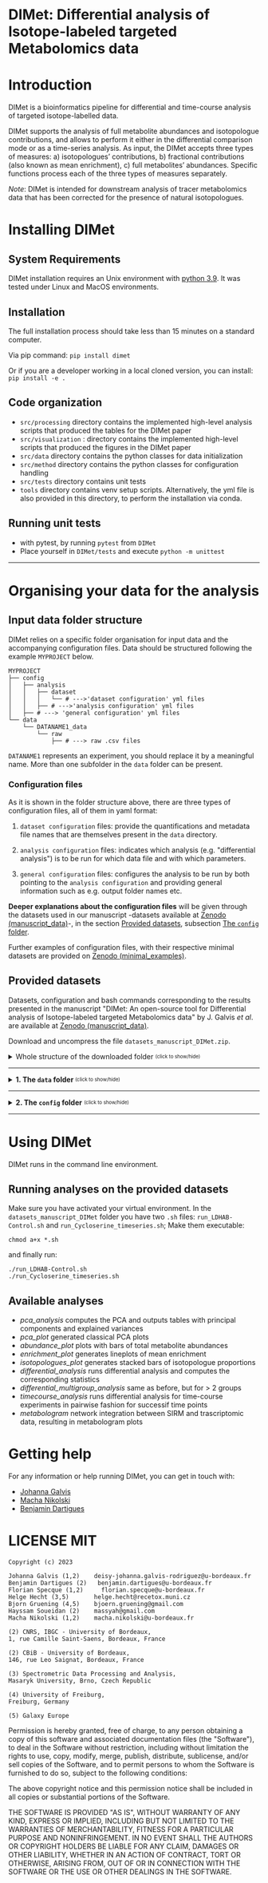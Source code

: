 DIMet: Differential analysis of Isotope-labeled targeted Metabolomics data
===

# Introduction

DIMet is a bioinformatics pipeline for differential and time-course analysis of targeted isotope-labelled data.

DIMet supports the analysis of full metabolite abundances and isotopologue contributions, and allows to perform it either in the differential comparison mode or as a time-series analysis. As input, the DIMet accepts three types of measures: a) isotopologues’ contributions, b) fractional contributions (also known as mean enrichment), c) full metabolites’ abundances. Specific functions process each of the three types of measures separately.

_Note_: DIMet is intended for downstream analysis of tracer metabolomics data that has been corrected for the presence of natural isotopologues. 

# Installing DIMet 

## System Requirements
DIMet installation requires an Unix environment with [python 3.9](http://www.python.org/). 
It was tested under Linux and MacOS environments.


## Installation 

The full installation process should take less than 15 minutes on a standard computer.

Via pip command:
`pip install dimet`

Or if you are a developer working in a local cloned version, you can install:
`pip install -e .`


## Code organization

* `src/processing` directory contains the implemented high-level analysis scripts that produced the tables for the DIMet paper
* `src/visualization` : directory contains the implemented high-level scripts that produced the figures in the DIMet paper
* `src/data` directory contains the python classes for data initialization  
* `src/method` directory contains the python classes for configuration handling
* `src/tests` directory contains unit tests
* `tools` directory contains venv setup scripts. Alternatively, the yml file is also provided in this directory, to perform the installation via conda.


## Running unit tests 

* with pytest, by running `pytest` from `DIMet`
* Place yourself in `DIMet/tests` and execute `python -m unittest` 

-----------------------------------------------------------------------------------------------------
# Organising your data for the analysis

## Input data folder structure

DIMet relies on a specific folder organisation for input data and the accompanying configuration files.
Data should be structured following the example `MYPROJECT` below. 

```
MYPROJECT
├── config
│   ├── analysis
│   │   ├── dataset
│   │   │   └── # --->'dataset configuration' yml files
│   │   ├── # --->'analysis configuration' yml files
│   ├── # ---> 'general configuration' yml files
└── data
    └── DATANAME1_data
        └── raw
            ├── # ---> raw .csv files

```

`DATANAME1` represents an experiment, you should replace it by a meaningful name.
More than one subfolder in the `data` folder can be present.

### Configuration files

As it is shown in the folder structure above, there are three types of configuration files, all of them in yaml format: 

1. `dataset configuration` files:  provide the quantifications and metadata file names that are themselves present in the `data` directory.

2. `analysis configuration` files: indicates which analysis (e.g. "differential analysis") is to be run for which data file and with which parameters.

3. `general configuration` files: configures the analysis to be run by both pointing to the `analysis configuration` and providing general information such as e.g. output folder names etc.

**Deeper explanations about the configuration files** will be given through the datasets used in our manuscript -datasets available at [Zenodo (manuscript_data)](https://sandbox.zenodo.org/record/1224020)-, in the section [Provided datasets](#provided-datasets), subsection 
<a href="#config_folder">The <code>config</code> folder</a>. 

Further examples of configuration files, with their respective minimal datasets are provided on [Zenodo (minimal_examples)](https://sandbox.zenodo.org/record/1224340).

## Provided datasets

Datasets, configuration and bash commands corresponding to the results presented in the manuscript "DIMet: An open-source tool for Differential analysis of Isotope-labeled targeted Metabolomics data" by J. Galvis *et al*. are available at [Zenodo (manuscript_data)](https://sandbox.zenodo.org/record/1224020). 

Download and uncompress the file `datasets_manuscript_DIMet.zip`.

<details>
 
<summary>Whole structure of the downloaded folder <sub><sup>(click to show/hide)</sup></sub>
</summary>

```
datasets_manuscript_DIMet
├── config
│   ├── analysis
│   │   ├── abundance_plot_Cycloserine.yaml
│   │   ├── abundance_plot_LDHAB-Control.yaml
│   │   ├── dataset
│   │   │   ├── Cycloserine_data.yaml
│   │   │   ├── LDHAB-Control_data_integrate.yaml
│   │   │   └── LDHAB-Control_data.yaml
│   │   ├── differential_analysis_pairwise_LDHAB-Control.yaml
│   │   ├── enrichment_lineplot_Cycloserine.yaml
│   │   ├── isotopologues_plot_Cycloserine.yaml
│   │   ├── isotopologues_plot_LDHAB-Control.yaml
│   │   ├── metabologram_abundance_LDHAB-Control.yaml
│   │   ├── metabologram_enrichment_LDHAB-Control.yaml
│   │   ├── pca_plot_LDHAB-Control.yaml
│   │   ├── pca_tables_Cycloserine.yaml
│   │   └── timecourse_analysis_Cycloserine.yaml
│   ├── general_config_abundance_plot_Cycloserine.yaml
│   ├── general_config_abundance_plot_LDHAB-Control.yaml
│   ├── general_config_differential_analysis_LDHAB-Control.yaml
│   ├── general_config_enrichment_lineplot_Cycloserine.yaml
│   ├── general_config_isotopologues_plot_Cycloserine.yaml
│   ├── general_config_isotopologues_plot_LDHAB-Control.yaml
│   ├── general_config_metabologram_abundance_LDHAB-Control.yaml
│   ├── general_config_metabologram_enrichment_LDHAB-Control.yaml
│   ├── general_config_pca_plot_LDHAB-Control.yaml
│   ├── general_config_pca_tables_Cycloserine.yaml
│   └── general_config_timecourse_analysis_Cycloserine.yaml
├── data
│   ├── Cycloserine_data
│   │   └── raw
│   │       ├── CorrectedIsotopologues.csv
│   │       ├── FracContribution_C.csv
│   │       ├── metadata_cycloser.csv
│   │       └── rawAbundances.csv
│   └── LDHAB-Control_data
│       ├── integration_files
│       │   ├── DEG_Control_LDHAB.csv
│       │   ├── pathways_kegg_metabolites.csv
│       │   ├── pathways_kegg_transcripts.csv
│       │   └── readme.txt
│       └── raw
│           ├── AbundanceCorrected.csv
│           ├── IsotopologuesAbs.csv
│           ├── IsotopologuesProp.csv
│           ├── MeanEnrichment13C.csv
│           └── metadata_endo_ldh.csv
├── run_Cycloserine_timeseries.sh
└── run_LDHAB-Control.sh
```

</details>

------------------------------------------------------------

<details><!--1.section-->

<summary><b>1. The <code>data</code> folder </b> <sub><sup>(click to show/hide)</sup></sub></summary>

  <details>
  <summary>The structure of the <code>data</code> folder is: <sub><sup>(click to show/hide)</sup></sub> </summary>

```
data
├── Cycloserine_data
│   └── raw
│       ├── CorrectedIsotopologues.csv
│       ├── FracContribution_C.csv
│       ├── metadata_cycloser.csv
│       └── rawAbundances.csv
└── LDHAB-Control_data
    ├── integration_files
    │   ├── DEG_Control_LDHAB.csv
    │   ├── pathways_kegg_metabolites.csv
    │   ├── pathways_kegg_transcripts.csv
    │   └── readme.txt
    └── raw
        ├── AbundanceCorrected.csv
        ├── IsotopologuesAbs.csv
        ├── IsotopologuesProp.csv
        ├── MeanEnrichment13C.csv
        └── metadata_endo_ldh.csv
```
   </details>

By zooming into the content of any of the **`raw`** subfolders we can understand the file formatting that is required for using DIMet, both for **quantification** file(s) and the **metadata** file:

   <details><!--1.1 section-->
   <summary><b>1.1. Quantification files</b></summary>
   
   Each quantification .csv file must have a first column named `ID` (containing the isotopologues or the metabolites identifiers), being the names of the rest of the columns the original names of the samples. 
   
   Importantly, the isotopologue identifier must follow the convention: `MetaboliteID_m+X` (for example: `AMP_m+4`, `cit_m+0`, `cit_m+1`)
   
   <details><!--the section showing the first lines of the quantification tables-->
    
   <summary>As an illustration, see here the first lines of the quantification files <sub><sup>(click to show/hide)</sup></sub></summary>

   The first lines and columns of the Isotopologue absolute values file (`IsotopologuesAbs.csv`) which is inside the `raw` subfolder of `LDHAB-Control_data`:
      
     ```
     TAB
     LE
     ```
     
 The first lines and columns of the total metabolite abundances (`AbundanceCorrected.csv`) in the same subfolder:
      
     ```
     TAB
     LE
     ```

  The first lines and columns of the MeanEnrichment13C (`MeanEnrichment13C.csv`) in the same subfolder:
      
     ```
     TAB
     LE
     ```

  The first lines and columns of the Isotopologue proportions file (`IsotopologuesAbs.csv`) in the same subfolder:
      
     ```
     TAB
     LE
     ```
     
  </details><!--closes the section showing the first lines of the quantification tables-->

  
  </details><!--closes the 1.1 section-->


  <details><!--1.2.section-->
   
  <summary><b>1.2. The metadata file</b></summary>

  For describing the samples that are present in the quantification file(s), you must provide a unique metadata file with the columns:
   - dd
   - h
   - i
   - c
   - e
   - f
   - h
   
   
   <details>
   <summary>
    As an illustration, these are the first lines of the <code>metadata_endo_ldh.csv</code>file:
   </summary> 
   
   ```
   TABLEEEE
   METADATAAAAA
   ```
   </details>
  
  
  </details><!--closes 1.2. section-->  

By zooming into the content of the `integration_files` subfolder in the `LDHAB-Control_data` folder, we see the requirements for performing the pathway-based **omics integration** of the labeled targeted metabolomics data and transcriptomics data (note that if you aquired the metabolomes but not the transcriptomes, you can omit this part, and just provide the `raw` subfolders):


   <details><!--1.3.section-->
   <summary>
   <b>1.3. The files for performing the omics integration </b><sup><sub>(click to show/hide)</sub></sup>
   </summary> 

   * The file(s) of *DEGs* (Differentially Expressed Genes):
     
     The LDHAB vs Control (but not Cycloserine) experiment had the two types of omics acquired
     under the same experimental conditions. The transcriptome differential analysis 
     (using DESeq2), produced the file `DEG_Control_LDHAB.csv`:
     ```
 
     ```
     For your data and analysis, you can add more DEGs files if available, with clear informative
     filenames to specify coherent integrations.
   
   * The file of *metabolites per pathway* (`pathways_kegg_metabolites.csv`):
     
     It has as column names the names of the pathways. The values below each column name correspond to the
     metabolites present in each pathway. It is allowed that a same metabolite appears in several pathways.
     The metabolites' names or identifiers must match with those appearing in the metabolite total
     abundances -or the mean enrichment- file.

     Only one file of this type is accepted.

   * The file of *genes or transcripts per pathway* (`pathways_kegg_transcripts.csv`):

     It has as column names the names of the pathways. The values below each column correspond to the gene
     symbols present in each pathway. It is allowed that a same gene symbol appears in several pathways. The
     gene symbols must match with those appearing in the DEGs file.
   
     Only one file of this type is accepted.

   </details><!--closes 1.3.section-->
  

    
</details><!--closes 1. section-->

-----------------------------------------------


<details><!--2. section-->
 
<summary id="config_folder"><b>2. The <code>config</code> folder</b> <sub><sup>(click to show/hide)</sup></sub></summary>

  <details>
  <summary>The structure of the  <code>config</code>  folder is:  
   <sub><sup>(click to show/hide)</sup></sub>
  </summary>

```
config
├── analysis
│   ├── abundance_plot_Cycloserine.yaml
│   ├── abundance_plot_LDHAB-Control.yaml
│   ├── dataset
│   │   ├── Cycloserine_data.yaml
│   │   ├── LDHAB-Control_data_integrate.yaml
│   │   └── LDHAB-Control_data.yaml
│   ├── differential_analysis_pairwise_LDHAB-Control.yaml
│   ├── enrichment_lineplot_Cycloserine.yaml
│   ├── isotopologues_plot_Cycloserine.yaml
│   ├── isotopologues_plot_LDHAB-Control.yaml
│   ├── metabologram_abundance_LDHAB-Control.yaml
│   ├── metabologram_enrichment_LDHAB-Control.yaml
│   ├── pca_plot_LDHAB-Control.yaml
│   ├── pca_tables_Cycloserine.yaml
│   └── timecourse_analysis_Cycloserine.yaml
├── general_config_abundance_plot_Cycloserine.yaml
├── general_config_abundance_plot_LDHAB-Control.yaml
├── general_config_differential_analysis_LDHAB-Control.yaml
├── general_config_enrichment_lineplot_Cycloserine.yaml
├── general_config_isotopologues_plot_Cycloserine.yaml
├── general_config_isotopologues_plot_LDHAB-Control.yaml
├── general_config_metabologram_abundance_LDHAB-Control.yaml
├── general_config_metabologram_enrichment_LDHAB-Control.yaml
├── general_config_pca_plot_LDHAB-Control.yaml
├── general_config_pca_tables_Cycloserine.yaml
└── general_config_timecourse_analysis_Cycloserine.yaml

```
   </details> 
   
We can appreciate that there are 3 different configuration files: 
* the *dataset configuration* files (such as `Cycloserine_data.yaml`), located inside the `config/analysis/dataset/` folder
* the *analysis configuration* files (such as `abundance_plot_Cycloserine.yaml`), located inside the `config/analysis/` folder
* the *general configuration* files (such as `general_config_pca_tables_Cycloserine.yaml`), located directly inside the `config` folder


The next sections explain each type of these files. Furthermore, when analyzing your own data, you can use these configuration files as templates and modify them coherently, for this purpose we will guide you across the next sections, to make it easier for you.

 <details><!--2.1. section -->
 <summary id="dataset-config"><b>2.1. The dataset configuration </b></summary>  
  
   For each given dataset, there must exist a corresponding *dataset configuration* file, which is located inside the `config/analysis/dataset/` folder.
   This file must specify:
  - the name of the metadata file
  - the names of the quantification files
  - the "order" of the conditions, where the *control* is the first to be listed (note that the name assigned to the control condition can be different than the one we used in our data).

    Below there is the `LDHAB-Control_data.yaml` file,  where the `# <-` comment indicates the
    parts that you can modify as needed when preparing your own analysis.
    
    Note that the parameter `_target_` must **not** be changed.

    If you do not have all the four types of quantification that are shown below, just delete
    the entire line making reference to the type of quantification that is absent.
  
  ```
  _target_: dimet.data.DatasetConfig

  label: LDHAB-Control  # <- change after the colon
  name: experiment in hypoxia, LDHAB vs Control  # <- change after the colon
  subfolder: LDHAB-Control_data  # <- subfolder name in the data folder, change after the colon
    
  # ALWAYS WITHIN THE RAW SUBFOLDER
  metadata: metadata_endo_ldh   # <- change after the colon
  abundances: AbundanceCorrected   # <- change after the colon
  mean_enrichment: MeanEnrichment13C   # <- change after the colon
  isotopologue_proportions: IsotopologuesProp   # <- change after the colon
  isotopologues: IsotopologuesAbs   # <- change after the colon
    
  conditions :
   - Control # <- first must be control
   - sgLDHAB # <- the rest of the conditions vertically listed
  ```
  This dataset configuration will be used by all the types of analysis we offer except the omics integration, see the section *The integration dataset configuration* for that purpose.

   <details><!--2.1.1. section-->
   <summary>2.1.1.The integration dataset configuration (for <b>omics integration</b>)</summary>
  
   When a data folder for performing the **omics integration** exists, there must also exist a *dataset configuration* file.
   
   Below there is the `LDHAB-Control_data_integrate.yaml` file,  where the `# <-` comment indicates the
   parts that you can modify as needed when preparing your own analysis. 
    
   Note that the parameter `_target_` must **not** be changed.
    
    
    ```
    _target_: dimet.data.DataIntegrationConfig  

    label: integrate_DAM_DEG_LDHAB-Control   # <- change after the colon
    name: Integration of two omics LDHAB vs Control   # <- change after the colon
    subfolder: LDHAB-Control_data  # <- subfolder name in the data folder, change after the colon
    
    conditions :
     - Control # <- first must be control
     - sgLDHAB # <- the rest of the conditions vertically listed
    
    # ALWAYS WITHIN THE RAW SUBFOLDER
    metadata: metadata_endo_ldh   # <- change after the colon
    abundances: AbundanceCorrected   # <- change after the colon
    mean_enrichment: MeanEnrichment13C   # <- change after the colon
    
    # WITHIN THE INTEGRATION_FILES SUBFOLDER
    transcripts:  
      - DEG_Control_LDHAB   # <- file name
    
    pathways: 
      metabolites: pathways_kegg_metabolites  # <- file name, change after the colon
      transcripts: pathways_kegg_transcripts   # <- file name, change after the colon

    ```

   </details><!--closes 2.1.1. section-->

  End of the dataset configuration section.


 
  </details><!--closes 2.1 section-->

  <details><!--2.2. section-->
  <summary><b>2.2. The analysis configuration </b></summary>   
   
   The *analysis configuration* is located inside the `config/analysis/` folder. For each analysis to be performed, one analysis configuration file must exist. It indicates which is the type of analysis we want to run, on which dataset this analysis will be applied, and the parameters that are specific to that analysis.

   Below the file `differential_analysis_pairwise_LDHAB-Control.yaml` illustrates a pairwise differential analysis configuration. The `# <-` comment indicates the parts that you can modify as needed when preparing your own analysis.
   
     ```
     label: differential-analysis-LDHAB-Control   # <- change after the colon

     defaults:
       - dataset: LDHAB-Control_data     # <- change after the colon
       - method: differential_analysis
     
     comparisons :
       - [[sgLDHAB, T48], [Control, T48]]   # <-      
     
     statistical_test:
       abundances: prm-scipy   # <- see statistic test options, change after the colon
       mean_enrichment: prm-scipy    # <- see options, change after the colon
       isotopologues: disfit    # <- see options, change after the colon
       isotopologue_proportions: ranksum    # <- see options, change after the colon

     ```
   
   <!-- COMPLETE: Currently the statistic test options are: etc etc -->
   
   
   Note that the parameters in the *analysis configuration* must be also coherent with our dataset.
   Feel free to reuse all our analysis configuration files, most of them are really short, simple and easy to understand and modify.
  
        
   <details><!--2.2.1. section-->
   <summary>2.1.1. The analysis configuration for the <b>omics integration</b> </summary> 

   The integration performed by DIMet displays the 'differential omics' in the form of Metabologram(s). The analysis configuration file `metabologram_abundance_LDHAB-Control.yaml` uses the differential metabolites' abundances (the `# <-` comment indicates the parts that you can modify as needed when preparing your own analysis):
    
       ```
       label: metabologram-using-abundance-LDHAB-Control  # <- change after the colon
   
       defaults:
         - dataset: LDHAB-Control_data_integrate  # <- integration dataset config
         - method: metabologram_integration
       
       comparisons :
         - [[sgLDHAB, T48], [Control, T48]]   # <-  see note (**) 
       
       # running for total abundances
       statistical_test:
         abundances: prm-scipy   # <- change after the colon
       
       columns_metabolites:
         ID : metabolite
         values : log2FC   # <- or FC, change after the colon
         
       columns_transcripts:
         ID: external_gene_name  # <- the gene symbols column, change after the colon
         values: log2FoldChange  # <- change after the colon
         
       compartment:
         en    
        ```
   (`**`) each metabolomics comparison must match with a DEG file. In this `metabologram_abundance_LDHAB-Control.yaml` there is only 1 comparison. When > 1 comparisons, they must be listed the same strict order as the DEG files listed in the *integration dataset configuration* (check inside section <a href="#dataset-config">dataset configuration</a>). 
   
   If you need to run the integration using the differential mean enrichment, a separate analysis configuration file must be created, we provide `metabologram_enrichment_LDHAB-Control.yaml` that you can use as template.    
        
   </details><!--closes 2.2.1. section-->  
   
  </details><!--closes 2.2. section-->


  <details><!--2.3. section-->
  <summary><b>2.3. The general configuration </b></summary>    
   
   The *general configuration* file is located directly inside the `config` folder. It must declare the name of its corrresponding *analysis configuration* file. Place yourself in `defaults:` then `- analysis:`, see below:
     
     ```
     hydra:
       job:
         chdir: true
       run:
         dir: outputs/${now:%Y-%m-%d}/${now:%H-%M-%S}/${analysis.dataset.label}-${analysis.method.label}

     defaults:
       - analysis: differential_analysis_example2  # <-- HERE the 'analysis configuration' name

     figure_path: figures
     table_path: tables    
     ```
   When preparing your own analysis, use the above as template and simply replace `differential_analysis_example2` by the name of your analysis.
   
   This *general configuration* file also provides the parameters for generating the output folder names; keep these 
   output parameters unmodified, so DIMet will generate the full output folders and files names
   automatically.
     
   </details><!--closes 2.3. section--> 
   
   Note that across all the types of configuration files, any referenced file name must be written without the extension.
     
</details><!--closes  2. section -->



-----------------------------------------------------------------------------------------------------

# Using DIMet 

DIMet runs in the command line environment. 

## Running analyses on the provided datasets

Make sure you have activated your virtual environment. In the `datasets_manuscript_DIMet` folder you have two `.sh` files: `run_LDHAB-Control.sh` and `run_Cycloserine_timeseries.sh`; Make them executable:
```
chmod a+x *.sh
```
and finally run:
```
./run_LDHAB-Control.sh
./run_Cycloserine_timeseries.sh
```

## Available analyses

- _pca_analysis_ computes the PCA and outputs tables with principal components and explained variances
- _pca_plot_ generated classical PCA plots
- _abundance_plot_ plots with bars of total metabolite abundances
- _enrichment_plot_ generates lineplots of mean enrichment
- _isotopologues_plot_ generates stacked bars of isotopologue proportions
- _differential_analysis_ runs differential analysis and computes the corresponding statistics
- _differential_multigroup_analysis_ same as before, but for > 2 groups
- _timecourse_analysis_ runs differential analysis for time-course experiments in pairwise fashion for successif time points
- _metabologram_ network integration between SIRM and trascriptomic data, resulting in metabologram plots

  
# Getting help

For any information or help running DIMet, you can get in touch with: 

* [Johanna Galvis](mailto:deisy-johanna.galvis-rodriguez[AT]u-bordeaux.fr)
* [Macha Nikolski](mailto:macha.nikolski[AT]u-bordeaux.fr)
* [Benjamin Dartigues](mailto:benjamin.dartigues[AT]u-bordeaux.fr)

# LICENSE MIT

    Copyright (c) 2023 
    
    Johanna Galvis (1,2)    deisy-johanna.galvis-rodriguez@u-bordeaux.fr
    Benjamin Dartigues (2)	 benjamin.dartigues@u-bordeaux.fr
    Florian Specque (1,2)	  florian.specque@u-bordeaux.fr
    Helge Hecht (3,5)       helge.hecht@recetox.muni.cz
    Bjorn Gruening (4,5)    bjoern.gruening@gmail.com
    Hayssam Soueidan (2)    massyah@gmail.com
    Macha Nikolski (1,2)    macha.nikolski@u-bordeaux.fr
    
    (2) CNRS, IBGC - University of Bordeaux,
    1, rue Camille Saint-Saens, Bordeaux, France

    (2) CBiB - University of Bordeaux,
    146, rue Leo Saignat, Bordeaux, France

    (3) Spectrometric Data Processing and Analysis,
    Masaryk University, Brno, Czech Republic
    
    (4) University of Freiburg, 
    Freiburg, Germany
    
    (5) Galaxy Europe
    
Permission is hereby granted, free of charge, to any person obtaining a copy of this software and associated documentation files (the "Software"), to deal in the Software without restriction, including without limitation the rights to use, copy, modify, merge, publish, distribute, sublicense, and/or sell copies of the Software, and to permit persons to whom the Software is furnished to do so, subject to the following conditions:

The above copyright notice and this permission notice shall be included in all copies or substantial portions of the Software.

THE SOFTWARE IS PROVIDED "AS IS", WITHOUT WARRANTY OF ANY KIND, EXPRESS OR IMPLIED, INCLUDING BUT NOT LIMITED TO THE WARRANTIES OF MERCHANTABILITY, FITNESS FOR A PARTICULAR PURPOSE AND NONINFRINGEMENT. IN NO EVENT SHALL THE AUTHORS OR COPYRIGHT HOLDERS BE LIABLE FOR ANY CLAIM, DAMAGES OR OTHER LIABILITY, WHETHER IN AN ACTION OF CONTRACT, TORT OR OTHERWISE, ARISING FROM, OUT OF OR IN CONNECTION WITH THE SOFTWARE OR THE USE OR OTHER DEALINGS IN THE SOFTWARE.
